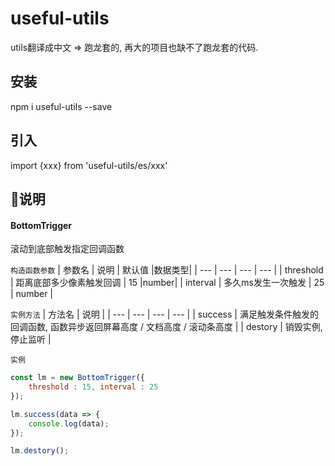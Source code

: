 # useful-utils
utils翻译成中文 => 跑龙套的, 再大的项目也缺不了跑龙套的代码.

## 安装
npm i useful-utils --save

## 引入
import {xxx} from 'useful-utils/es/xxx'

## 说明
#### BottomTrigger
滚动到底部触发指定回调函数

`构造函数参数`
| 参数名 | 说明 | 默认值 |数据类型|
| --- | --- | --- | --- |
| threshold | 距离底部多少像素触发回调 | 15 |number|
| interval | 多久ms发生一次触发 | 25 | number |

`实例方法`
| 方法名 | 说明 | 
| --- | --- | --- | --- |
| success | 满足触发条件触发的回调函数, 函数异步返回屏幕高度 / 文档高度 / 滚动条高度 |
| destory | 销毁实例, 停止监听 |



`实例`
``` javascript
const lm = new BottomTrigger({
    threshold : 15, interval : 25
});

lm.success(data => {
    console.log(data);
});

lm.destory();
```


